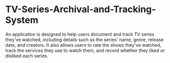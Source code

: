 # TV-Series-Archival-and-Tracking-System
An application is designed to help users document and track TV series they've watched, including details such as the series' name, genre, release date, and creators. It also allows users to rate the shows they've  watched, track the services they use to watch them, and record whether they liked or disliked each series. 
